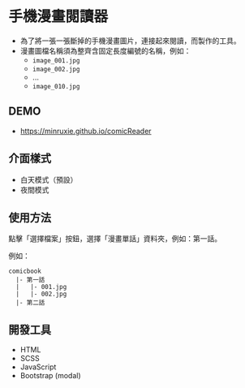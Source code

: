 # 手機漫畫閱讀器
* 為了將一張一張斷掉的手機漫畫圖片，連接起來閱讀，而製作的工具。
* 漫畫圖檔名稱須為整齊含固定長度編號的名稱，例如：
    * `image_001.jpg`
    * `image_002.jpg`
    * ...
    * `image_010.jpg`

## DEMO
* https://minruxie.github.io/comicReader

## 介面樣式
* 白天模式（預設）
* 夜間模式

## 使用方法
點擊「選擇檔案」按鈕，選擇「漫畫單話」資料夾，例如：第一話。

例如：
```
comicbook
  |- 第一話
  |   |- 001.jpg
  |   |- 002.jpg
  |- 第二話
```

## 開發工具
* HTML
* SCSS
* JavaScript
* Bootstrap (modal)
